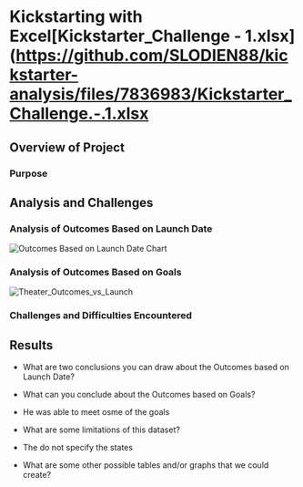 # Kickstarting with Excel[Kickstarter_Challenge - 1.xlsx](https://github.com/SLODIEN88/kickstarter-analysis/files/7836983/Kickstarter_Challenge.-.1.xlsx

## Overview of Project

### Purpose

## Analysis and Challenges

### Analysis of Outcomes Based on Launch Date
![Outcomes Based on Launch Date Chart](https://user-images.githubusercontent.com/96274446/148723099-bdb2f6bd-59e7-4f14-b465-5d00229e1ecf.png)


### Analysis of Outcomes Based on Goals
![Theater_Outcomes_vs_Launch](https://user-images.githubusercontent.com/96274446/148723080-ae995b76-c558-486a-8af5-7b38303082fa.png)


### Challenges and Difficulties Encountered

## Results

- What are two conclusions you can draw about the Outcomes based on Launch Date?

- What can you conclude about the Outcomes based on Goals?
- He was able to meet osme of the goals

- What are some limitations of this dataset?
- The do not specify the states

- What are some other possible tables and/or graphs that we could create?
